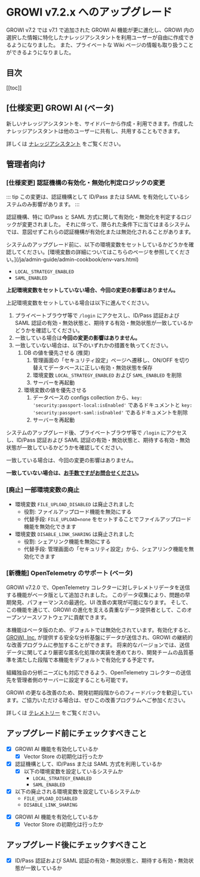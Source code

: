 # GROWI v7.2.x へのアップグレード

GROWI v7.2 では v7.1 で追加された GROWI AI 機能が更に進化し、GROWI 内の選択した情報に特化したナレッジアシスタントを利用ユーザーが自由に作成できるようになりました。
また、プライベートな Wiki ページの情報も取り扱うことができるようになりました。


## 目次

[[toc]]


## [仕様変更] GROWI AI (ベータ)

新しいナレッジアシスタントを、サイドバーから作成・利用できます。作成したナレッジアシスタントは他のユーザーに共有し、共用することもできます。

詳しくは [ナレッジアシスタント](/ja/guide/features/ai-knowledge-assistant.html) をご覧ください。



## 管理者向け

### [仕様変更] 認証機構の有効化・無効化判定ロジックの変更

::: tip
この変更は、認証機構として ID/Pass または SAML を有効化しているシステムのみ影響があります。
:::

認証機構、特に ID/Pass と SAML 方式に関して有効化・無効化を判定するロジックが変更されました。
それに伴って、限られた条件下に当てはまるシステムでは、意図せずこれらの認証機構が有効化または無効化されることがあります。

<ContextualBlock context="docs-growi-org">
システムのアップグレード前に、以下の環境変数をセットしているかどうかを確認してください。[環境変数の詳細についてはこちらのページを参照してください。](/ja/admin-guide/admin-cookbook/env-vars.html)

- `LOCAL_STRATEGY_ENABLED`
- `SAML_ENABLED`

**上記環境変数をセットしていない場合、今回の変更の影響はありません。**

上記環境変数をセットしている場合は以下に進んでください。

1. プライベートブラウザ等で `/login` にアクセスし、ID/Pass 認証および SAML 認証の有効・無効状態と、期待する有効・無効状態が一致しているかどうかを確認してください。
1. 一致している場合は**今回の変更の影響はありません。**
1. 一致していない場合は、以下のいずれかの措置を執ってください。
    1. DB の値を優先させる (推奨)
        1. 管理画面の「セキュリティ設定」ページへ遷移し、ON/OFF を切り替えてデータベースに正しい有効・無効状態を保存
        1. 環境変数 `LOCAL_STRATEGY_ENABLED` および `SAML_ENABLED` を削除
        1. サーバーを再起動
    1. 環境変数の値を優先させる
        1. データベースの configs collection から、`key: 'security:passport-local:isEnabled'` であるドキュメントと `key: 'security:passport-saml:isEnabled'` であるドキュメントを削除
        1. サーバーを再起動

</ContextualBlock>

<ContextualBlock context="help-growi-cloud">

システムのアップグレード後、プライベートブラウザ等で `/login` にアクセスし、ID/Pass 認証および SAML 認証の有効・無効状態と、期待する有効・無効状態が一致しているかどうかを確認してください。

一致している場合は、今回の変更の影響はありません。

**一致していない場合は、[お手数ですがお問合せください](https://growi.cloud/contact)。**

</ContextualBlock>


<ContextualBlock context="docs-growi-org">

### [廃止] 一部環境変数の廃止

- 環境変数 `FILE_UPLOAD_DISABLED` は廃止されました
  - 役割: ファイルアップロード機能を無効にする
  - 代替手段: `FILE_UPLOAD=none` をセットすることでファイルアップロード機能を無効化できます
- 環境変数 `DISABLE_LINK_SHARING` は廃止されました
  - 役割: シェアリンク機能を無効にする
  - 代替手段: 管理画面の「セキュリティ設定」から、シェアリンク機能を無効化できます

</ContextualBlock>


<ContextualBlock context="docs-growi-org">

### [新機能] OpenTelemetry のサポート (ベータ)

GROWI v7.2.0 で、OpenTelemetry コレクターに対しテレメトリデータを送信する機能がベータ版として追加されました。
このデータ収集により、問題の早期発見、パフォーマンスの最適化、UI 改善の実現が可能になります。
そして、この機能を通じて、GROWI の進化を支える貴重なデータ提供者として、このオープンソースソフトウェアに貢献できます。

本機能はベータ版のため、デフォルトでは無効化されています。有効化すると、[GROWI, Inc.](https://growi.co.jp) が提供する安全な分析基盤にデータが送信され、GROWI の継続的な改善プログラムに参加することができます。
将来的なバージョンでは、送信データに関してより厳密な匿名化処理の実装を進めており、開発チームの品質基準を満たした段階で本機能をデフォルトで有効化する予定です。

組織独自の分析ニーズにも対応できるよう、OpenTelemetry コレクターの送信先を管理者側のサーバーに設定することも可能です。

GROWI の更なる改善のため、開発初期段階からのフィードバックを歓迎しています。ご協力いただける場合は、ぜひこの改善プログラムへご参加ください。

詳しくは [テレメトリー](/ja/admin-guide/admin-cookbook/telemetry.html) をご覧ください。

</ContextualBlock>




## アップグレード前にチェックすべきこと

<ContextualBlock context="docs-growi-org">

- [x] GROWI AI 機能を有効化しているか
  - [x] Vector Store の初期化は行ったか
- [x] 認証機構として、ID/Pass または SAML 方式を利用しているか
  - [x] 以下の環境変数を設定しているシステムか
    - `LOCAL_STRATEGY_ENABLED`
    - `SAML_ENABLED`
- [x] 以下の廃止される環境変数を設定しているシステムか
  - `FILE_UPLOAD_DISABLED`
  - `DISABLE_LINK_SHARING`

</ContextualBlock>

<ContextualBlock context="help-growi-cloud">

- [x] GROWI AI 機能を有効化しているか
  - [x] Vector Store の初期化は行ったか

</ContextualBlock>

<ContextualBlock context="help-growi-cloud">

## アップグレード後にチェックすべきこと

- [x] ID/Pass 認証および SAML 認証の有効・無効状態と、期待する有効・無効状態が一致しているか

</ContextualBlock>

